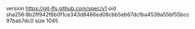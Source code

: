 version https://git-lfs.github.com/spec/v1
oid sha256:8b2ff942f6b0f1ce343d8466ed08cbb5eb67dcfba4539a55bf55bcc97bab7dc0
size 1045
